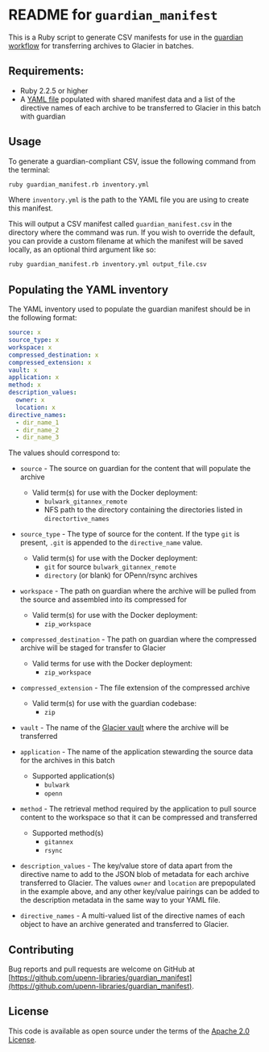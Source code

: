 # README for `guardian_manifest`

This is a Ruby script to generate CSV manifests for use in the [guardian workflow](https://github.com/upenn-libraries/guardian/) for transferring archives to Glacier in batches.

## Requirements:

* Ruby 2.2.5 or higher
* A [YAML file](inventory.yml.example) populated with shared manifest data and a list of the directive names of each archive to be transferred to Glacier in this batch with guardian

## Usage

To generate a guardian-compliant CSV, issue the following command from the terminal:

```bash
ruby guardian_manifest.rb inventory.yml
```

Where `inventory.yml` is the path to the YAML file you are using to create this manifest.  

This will output a CSV manifest called `guardian_manifest.csv` in the directory where the command was run.  If you wish to override the default, you can provide a custom filename at which the manifest will be saved locally, as an optional third argument like so:

```bash
ruby guardian_manifest.rb inventory.yml output_file.csv
```

## Populating the YAML inventory

The YAML inventory used to populate the guardian manifest should be in the following format:

```YAML
source: x
source_type: x
workspace: x
compressed_destination: x
compressed_extension: x
vault: x
application: x
method: x
description_values:
  owner: x
  location: x
directive_names:
  - dir_name_1
  - dir_name_2
  - dir_name_3
```

The values should correspond to:

* `source` - The source on guardian for the content that will populate the archive
  * Valid term(s) for use with the Docker deployment:
    * `bulwark_gitannex_remote`
    * NFS path to the directory containing the directories listed in `directortive_names`

* `source_type` - The type of source for the content. If the type `git` is present, `.git` is appended to the `directive_name` value.
  * Valid term(s) for use with the Docker deployment:
    * `git` for source `bulwark_gitannex_remote`
    * `directory` (or blank) for OPenn/rsync archives

* `workspace` - The path on guardian where the archive will be pulled from the source and assembled into its compressed for
  * Valid term(s) for use with the Docker deployment:
    * `zip_workspace`

* `compressed_destination` - The path on guardian where the compressed archive will be staged for transfer to Glacier
  * Valid terms for use with the Docker deployment:
    * `zip_workspace`

* `compressed_extension` - The file extension of the compressed archive
    * Valid term(s) for use with the guardian codebase:
      * `zip`

* `vault` - The name of the [Glacier vault](https://docs.aws.amazon.com/amazonglacier/latest/dev/working-with-vaults.html) where the archive will be transferred

* `application` - The name of the application stewarding the source data for the archives in this batch

  * Supported application(s)
    * `bulwark`
    * `openn`

* `method` - The retrieval method required by the application to pull source content to the workspace so that it can be compressed and transferred

  * Supported method(s)
    * `gitannex`
    * `rsync`

* `description_values` - The key/value store of data apart from the directive name to add to the JSON blob of metadata for each archive transferred to Glacier.  The values `owner` and `location` are prepopulated in the example above, and any other key/value pairings can be added to the description metadata in the same way to your YAML file.

* `directive_names` - A multi-valued list of the directive names of each object to have an archive generated and transferred to Glacier.  

## Contributing

Bug reports and pull requests are welcome on GitHub at [https://github.com/upenn-libraries/guardian_manifest](https://github.com/upenn-libraries/guardian_manifest).

## License

This code is available as open source under the terms of the [Apache 2.0 License](https://opensource.org/licenses/Apache-2.0).
